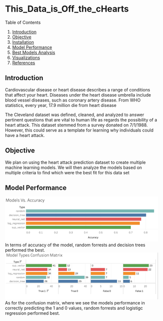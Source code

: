 # This_Data_is_Off_the_cHearts
Table of Contents

1. [Introduction](#introduction)
2. [Objective](#objective)
3. [Installation](#installation)
4. [Model Performance](#modelperformance)
5. [Best Models Analysis](#bestmodelsanalysis)
6. [Visualizations](#visualizations)
7. [References](#references)

## Introduction

Cardiovascular disease or heart disease describes a range of conditions that affect your heart. Diseases under the heart disease umbrella include blood vessel diseases, such as coronary artery disease. From WHO statistics, every year, 17.9 million die from heart disease

The Cleveland dataset was defined, cleaned, and analyzed to answer pertinent questions that are vital to human life as regards the possibility of a heart attack. This dataset stemmed from a survey donated on 7/1/1988. However, this could serve as a template for learning why individuals could have a heart attack. 

## Objective 

We plan on using the heart attack prediction dataset to create multiple machine learning models. We will then analyze the models based on multiple criteria to find which were the best fit for this data set

## Model Performance
![accuracy](images/accuracy.png)
In terms of accuracy of the model, random forrests and decision trees performed the best.
![accuracy](images/confusion.png)
As for the confusion matrix, where we see the models performance in correctly predicting the 1 and 0 values, random forrests and logistigc regression performed best. 
